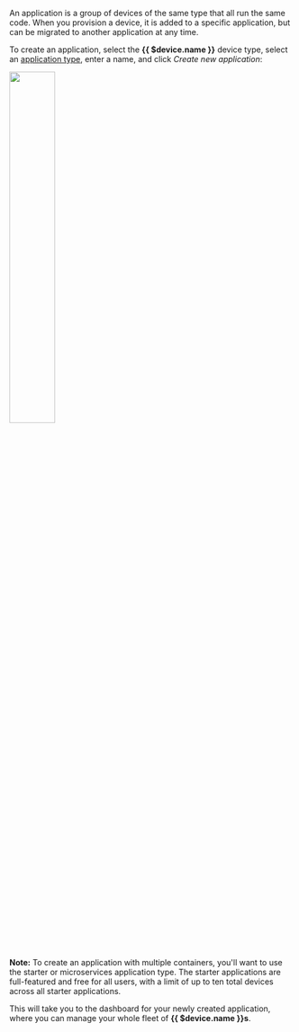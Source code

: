 An application is a group of devices of the same type that all run the same code. When you provision a device, it is added to a specific application, but can be migrated to another application at any time.

To create an application, select the **{{ $device.name }}** device type, select an [application type][app-types], enter a name, and click *Create new application*:

<img src="/img/jetson-tx2/app-type.png" width="40%">

__Note:__ To create an application with multiple containers, you'll want to use the starter or microservices application type. The starter applications are full-featured and free for all users, with a limit of up to ten total devices across all starter applications.

This will take you to the dashboard for your newly created application, where you can manage your whole fleet of **{{ $device.name }}s**.

[app-types]:/learn/manage/app-types